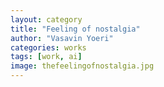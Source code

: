 ```yaml
---
layout: category
title: "Feeling of nostalgia"
author: "Vasavin Yoeri"
categories: works
tags: [work, ai]
image: thefeelingofnostalgia.jpg
---
```

